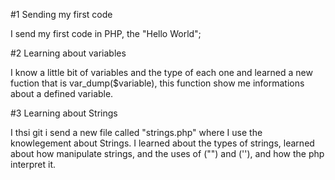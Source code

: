 #1 Sending my first code

I send my first code in PHP, the "Hello World";

#2 Learning about variables

I know a little bit of variables and the type of each one and learned a new fuction that is var_dump($variable), this function show
me informations about a defined variable.

#3 Learning about Strings

I thsi git i send a new file called "strings.php" where I use the knowlegement about Strings. I learned about the types of strings, learned about how manipulate strings, and the uses of ("")  and (''), and how the php interpret it.